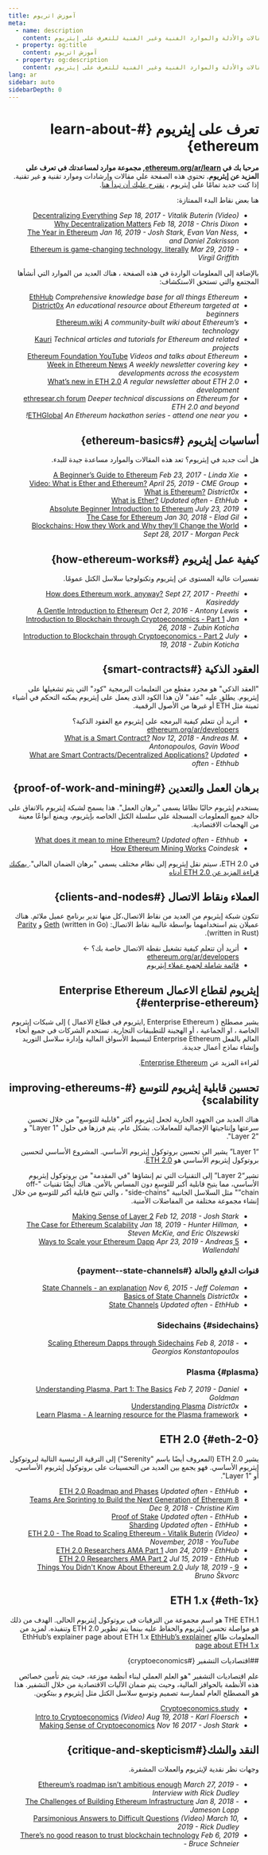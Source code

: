 ```yaml
---
title: آموزش اتریوم
meta:
  - name: description
    content: مجموعة من المقالات والأدلة والموارد الفنية وغير الفنية للتعرف على إيثريوم.
  - property: og:title
    content: آموزش اتریوم
  - property: og:description
    content: مجموعة من المقالات والأدلة والموارد الفنية وغير الفنية للتعرف على إيثريوم.
lang: ar
sidebar: auto
sidebarDepth: 0
---
```


<div dir=rtl markdown=1>

# تعرف على إيثريوم {#learn-about-ethereum}

**مرحبا بك في [ethereum.org/ar/learn](/ar/learn/), مجموعة موارد لمساعدتك في تعرف على المزيد عن إيثريوم.** تحتوي هذه الصفحة علي مقالات وإرشادات وموارد تقنية **و** غير تقنية. إذا كنت جديد تمامًا على إيثريوم ، [نقترح عليك أن تبدأ هنا](/ar/what-is-ethereum/).

هنا بعض نقاط البدء الممتازة:

- [Decentralizing Everything](https://www.youtube.com/watch?v=WSN5BaCzsbo&feature=youtu.be) _Sep 18, 2017 - Vitalik Buterin (Video)_
- [Why Decentralization Matters](https://medium.com/s/story/why-decentralization-matters-5e3f79f7638e) _Feb 18, 2018 - Chris Dixon_
- [The Year in Ethereum](https://medium.com/@jjmstark/the-year-in-ethereum-87a17d6f8276) _Jan 16, 2019 - Josh Stark, Evan Van Ness, and Daniel Zakrisson_
- [Ethereum is game-changing technology, literally](https://medium.com/@virgilgr/ethereum-is-game-changing-technology-literally-d67e01a01cf8) _Mar 29, 2019 - Virgil Griffith_

بالإضافة إلى المعلومات الواردة في هذه الصفحة ، هناك العديد من الموارد التي أنشأها المجتمع والتي تستحق الاستكشاف:

- [EthHub](https://docs.ethhub.io) _Comprehensive knowledge base for all things Ethereum_
- [District0x](https://education.district0x.io/general-topics/understanding-ethereum/) _An educational resource about Ethereum targeted at beginners_
- [Ethereum.wiki](https://ethereum.wiki) _A community-built wiki about Ethereum’s technology_
- [Kauri](https://kauri.io) _Technical articles and tutorials for Ethereum and related projects_
- [Ethereum Foundation YouTube](https://www.youtube.com/channel/UCNOfzGXD_C9YMYmnefmPH0g) _Videos and talks about Ethereum_
- [Week in Ethereum News](https://weekinethereumnews.com/) _A weekly newsletter covering key developments across the ecosystem_
- [What’s new in ETH 2.0](https://notes.ethereum.org/c/Sk8Zs--CQ) _A regular newsletter about ETH 2.0 development_
- [ethresear.ch forum](https://ethresear.ch/) _Deeper technical discussions on Ethereum for ETH 2.0 and beyond_
- [ETHGlobal](https://ethglobal.co) _An Ethereum hackathon series - attend one near you!_

## أساسيات إيثريوم {#ethereum-basics}

هل أنت جديد في إيثريوم؟ تعد هذه المقالات والموارد مساعدة جيدة للبدء.

- [A Beginner’s Guide to Ethereum](https://blog.coinbase.com/a-beginners-guide-to-ethereum-46dd486ceecf) _Feb 23, 2017 - Linda Xie_
- [Video: What is Ether and Ethereum?](https://www.youtube.com/watch?v=fjnovGRQrRE) _April 25, 2019 - CME Group_
- [What is Ethereum?](https://education.district0x.io/general-topics/understanding-ethereum/what-is-ethereum/) _District0x_
- [What is Ether?](https://docs.ethhub.io/ethereum-basics/what-is-ether/) _Updated often - EthHub_
- [Absolute Beginner Introduction to Ethereum](https://www.mewtopia.com/absolute-beginners-guide/) _July 23, 2019_
- [The Case for Ethereum](http://blog.eladgil.com/2018/01/the-case-for-ethereum.html) _Jan 30, 2018 - Elad Gil_
- [Blockchains: How they Work and Why they’ll Change the World](https://spectrum.ieee.org/computing/networks/blockchains-how-they-work-and-why-theyll-change-the-world) _Sept 28, 2017 - Morgan Peck_

## كيفية عمل إيثريوم {#how-ethereum-works}

تفسيرات عالية المستوى عن إيثريوم وتكنولوجيا سلاسل الكتل عمومًا.

- [How does Ethereum work, anyway?](https://medium.com/@preethikasireddy/how-does-ethereum-work-anyway-22d1df506369) _Sept 27, 2017 - Preethi Kasireddy_
- [A Gentle Introduction to Ethereum](https://bitsonblocks.net/2016/10/02/gentle-introduction-ethereum/) _Oct 2, 2016 - Antony Lewis_
- [Introduction to Blockchain through Cryptoeconomics - Part 1](https://medium.com/blockchain-at-berkeley/introduction-to-blockchain-through-cryptoeconomics-part-1-bitcoin-369f245067f9) _Jan 26, 2018 - Zubin Koticha_
- [Introduction to Blockchain through Cryptoeconomics - Part 2](https://medium.com/mechanism-labs/introduction-to-bitcoin-through-cryptoeconomics-part-2-proof-of-work-and-nakamoto-consensus-1252f6a6c012) _July 19, 2018 - Zubin Koticha_

## العقود الذكية {#smart-contracts}

"العقد الذكي" هو مجرد مقطع من التعليمات البرمجية "كود" التي يتم تشغيلها على إيثريوم. يطلق عليه "عقد" لأن هذا الكود الذى يعمل على إيثريوم يمكنه التحكم في أشياء ثمينة مثل ETH أو غيرها من الأصول الرقمية.

- أتريد أن تتعلم كيفية البرمجه على إيثريوم مع العقود الذكية؟ [ethereum.org/ar/developers](/ar/developers/)
- [What is a Smart Contract?](https://github.com/ethereumbook/ethereumbook/blob/develop/07smart-contracts-solidity.asciidoc#what-is-a-smart-contract) _Nov 12, 2018 - Andreas M. Antonopoulos, Gavin Wood_
- [What are Smart Contracts/Decentralized Applications?](https://docs.ethhub.io/ethereum-basics/what-is-ethereum/#what-are-smart-contracts-and-decentralized-applications) _Updated often - Ethhub_

## برهان العمل والتعدين {#proof-of-work-and-mining}

يستخدم إيثريوم حاليًا نظامًا يسمى "برهان العمل". هذا يسمح لشبكة إيثريوم بالاتفاق على حالة جميع المعلومات المسجلة على سلسلة الكتل الخاصه بإيثريوم، ويمنع أنواعًا معينة من الهجمات الاقتصادية.

- [What does it mean to mine Ethereum?](https://docs.ethhub.io/using-ethereum/mining/) _Updated often - Ethhub_
- [How Ethereum Mining Works](https://www.coindesk.com/information/ethereum-mining-works) _Coindesk_

في ETH 2.0، سيتم نقل إيثريوم إلى نظام مختلف يسمى "برهان الضمان المالى".[ يمكنك قراءة المزيد عن ETH 2.0 أدناه](./#eth-2-0)

## العملاء ونقاط الاتصال {#clients-and-nodes}

تتكون شبكة إيثريوم من العديد من نقاط اﻻتصال،كل منها تدير برنامج عميل ملائم. هناك عميلان يتم استخدامهما بواسطة غالبية نقاط اﻻتصال:
[Geth](https://geth.ethereum.org/) (written in Go) و [Parity](https://www.parity.io/ethereum/) (written in Rust).

- أتريد أن تتعلم كيفية تشغيل نقطة اﻻتصال خاصة بك؟ ← [ethereum.org/ar/developers](/ar/developers/#clients-running-your-own-node)
- [قائمة شاملة لجميع عملاء إيثريوم](https://github.com/ConsenSys/ethereum-developer-tools-list#ethereum-clients)

## إيثريوم لقطاع اﻻعمال Enterprise Ethereum {#enterprise-ethereum}

يشير مصطلح ( Enterprise Ethereum ,ايثريوم فى قطاع اﻻعمال ) إلى شبكات إيثريوم الخاصة ، او الجماعية ، أو الهجينة للتطبيقات التجارية. تستخدم الشركات في جميع أنحاء العالم بالفعل Enterprise Ethereum لتبسيط الأسواق المالية وإدارة سلاسل التوريد وإنشاء نماذج أعمال جديدة.

لقراءة المزيد عن [Enterprise Ethereum](/enterprise).

## تحسين قابلية إيثريوم للتوسع {#improving-ethereums-scalability}

هناك العديد من الجهود الجارية لجعل إيثريوم أكثر "قابلية للتوسع" من خلال تحسين سرعتها وإنتاجيتها الإجمالية للمعاملات. بشكل عام، يتم فرزها في حلول "Layer 1" و "Layer 2".

“Layer 1” يشير الى تحسين بروتوكول إيثريوم الأساسي. المشروع الأساسي لتحسين بروتوكول إيثريوم الأساسي هو [ETH 2.0](./#eth-2-0).

تشير“Layer 2” إلى التقنيات التي تم إنشاؤها "في المقدمة" من بروتوكول إيثريوم الأساسي، مما يتيح قابلية أكبر للتوسع دون المساس بالأمن. هناك أيضًا تقنيات "off-chain”" مثل السلاسل الجانبية "side-chains" ، والتي تتيح قابلية أكبر للتوسع من خلال إنشاء مجموعة مختلفة من المفاضلات الأمنية.

- [Making Sense of Layer 2](https://medium.com/l4-media/making-sense-of-ethereums-layer-2-scaling-solutions-state-channels-plasma-and-truebit-22cb40dcc2f4) _Feb 12, 2018 - Josh Stark_
- [The Case for Ethereum Scalability](https://medium.com/connext/the-case-for-ethereum-scalability-d2a8035f880f) _Jan 18, 2019 - Hunter Hillman, Steven McKie, and Eric Olszewski_
- [5 Ways to Scale your Ethereum Dapp](https://kauri.io/article/7ccaaa2fe7f344d5bf53807cb5c01530) _Apr 23, 2019 - Andreas Wallendahl_

### قنوات الدفع والحالة {#payment--state-channels}

- [State Channels - an explanation](https://www.jeffcoleman.ca/state-channels/) _Nov 6, 2015 - Jeff Coleman_
- [Basics of State Channels](https://education.district0x.io/general-topics/understanding-ethereum/basics-state-channels/) _District0x_
- [State Channels](https://docs.ethhub.io/ethereum-roadmap/layer-2-scaling/state-channels/) _Updated often - EthHub_

### Sidechains {#sidechains}

- [Scaling Ethereum Dapps through Sidechains](https://medium.com/loom-network/dappchains-scaling-ethereum-dapps-through-sidechains-f99e51fff447) _Feb 8, 2018 - Georgios Konstantopoulos_

### Plasma {#plasma}

- [Understanding Plasma, Part 1: The Basics](https://www.theblockcrypto.com/2019/02/07/understanding-plasma-part-1-the-basics/) _Feb 7, 2019 - Daniel Goldman_
- [Understanding Plasma](https://education.district0x.io/general-topics/understanding-ethereum/understanding-plasma/) _District0x_
- [Learn Plasma - A learning resource for the Plasma framework](https://www.learnplasma.org/en/)

## ETH 2.0 {#eth-2-0}

يشير ETH 2.0 (المعروف أيضًا باسم "Serenity") إلى الترقية الرئيسية التالية لبروتوكول إيثريوم الأساسي. فهو يجمع بين العديد من التحسينات على بروتوكول إيثريوم الأساسي، أو "Layer 1".

- [ETH 2.0 Roadmap and Phases](https://docs.ethhub.io/ethereum-roadmap/ethereum-2.0/eth-2.0-phases/) _Updated often - EthHub_
- [8 Teams Are Sprinting to Build the Next Generation of Ethereum](https://www.coindesk.com/next-gen-buidlers-the-8-teams-working-on-ethereum-2-0) _Dec 9, 2018 - Christine Kim_
- [Proof of Stake](https://docs.ethhub.io/ethereum-roadmap/ethereum-2.0/proof-of-stake/) _Updated often - EthHub_
- [Sharding](https://docs.ethhub.io/ethereum-roadmap/ethereum-2.0/sharding/) _Updated often - EthHub_
- [ETH 2.0 - The Road to Scaling Ethereum - Vitalik Buterin](https://youtu.be/kCVpDrlVesA) _(Video) November, 2018 - YouTube_
- [ETH 2.0 Researchers AMA Part 1](https://docs.ethhub.io/other/ethereum-2.0-ama/#part-1) _Jan 24, 2019 - EthHub_
- [ETH 2.0 Researchers AMA Part 2](https://docs.ethhub.io/other/ethereum-2.0-ama/#part-2) _Jul 15, 2019 - EthHub_
- [9 Things You Didn't Know About Ethereum 2.0](https://our.status.im/9-things-you-didnt-know-about-ethereum-2-0/) _July 18, 2019 - Bruno Škvorc_

## ETH 1.x {#eth-1x}

1.THE ETH هو اسم مجموعة من الترقيات فى بروتوكول إيثريوم الحالى. الهدف من ذلك هو مواصلة تحسين إيثريوم والحفاظ عليه بينما يتم تطوير ETH 2.0 وتنفيذه.
لمزيد من المعلومات طالع EthHub’s explainer page about ETH 1.x
[EthHub’s explainer page about ETH 1.x](https://docs.ethhub.io/ethereum-roadmap/ethereum-1.x/)

##اقتصاديات التشفير
{#cryptoeconomics}

علم اقتصاديات التشفير "هو العلم العملي لبناء أنظمة موزعة، حيث يتم تأمين خصائص هذه الأنظمة بالحوافز المالية، وحيث يتم ضمان الآليات الاقتصادية من خلال التشفير. هذا هو المصطلح العام لممارسة تصميم وتوسع سلاسل الكتل مثل إيثريوم و بيتكوين.

- [Cryptoeconomics.study](https://cryptoeconomics.study/)
- [Intro to Cryptoeconomics](https://www.youtube.com/watch?v=F0FCI8GxO5I) _(Video) Aug 19, 2018 - Karl Floersch_
- [Making Sense of Cryptoeconomics](https://medium.com/l4-media/making-sense-of-cryptoeconomics-5edea77e4e8d) _Nov 16 2017 - Josh Stark_

## النقد والشك{#critique-and-skepticism}

وجهات نظر نقدية لإيثريوم والعملات المشفرة.

- [Ethereum’s roadmap isn’t ambitious enough](https://decryptmedia.com/6136/vulcanize-rick-dudley-ethereum-roadmap-makerdao-polkadot) _March 27, 2019 - Interview with Rick Dudley_
- [The Challenges of Building Ethereum Infrastructure](https://medium.com/@lopp/the-challenges-of-building-ethereum-infrastructure-87e443e47a4b) _Jan 8, 2018 - Jameson Lopp_
- [Parsimonious Answers to Difficult Questions](https://www.youtube.com/watch?v=GOkSg0BuSdw&feature=youtu.be) _(Video) March 10, 2019 - Rick Dudley_
- [There’s no good reason to trust blockchain technology](https://www.wired.com/story/theres-no-good-reason-to-trust-blockchain-technology/) _Feb 6, 2019 - Bruce Schneier_

</div>
